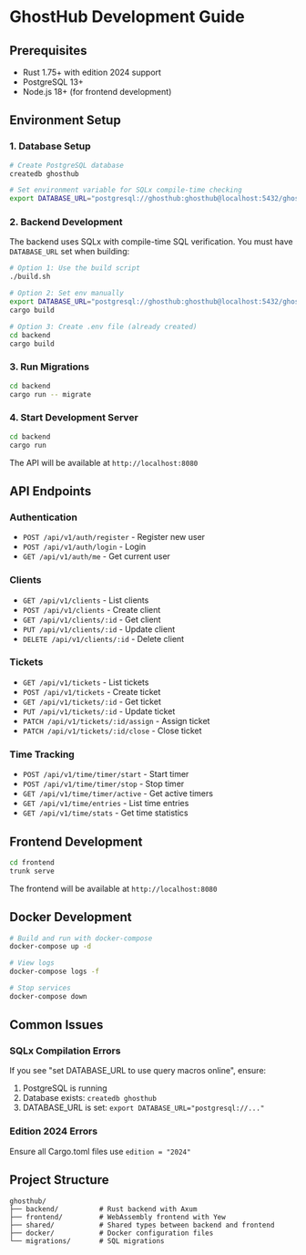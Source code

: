 # GhostHub Development Guide

## Prerequisites
- Rust 1.75+ with edition 2024 support
- PostgreSQL 13+
- Node.js 18+ (for frontend development)

## Environment Setup

### 1. Database Setup
```bash
# Create PostgreSQL database
createdb ghosthub

# Set environment variable for SQLx compile-time checking
export DATABASE_URL="postgresql://ghosthub:ghosthub@localhost:5432/ghosthub"
```

### 2. Backend Development

The backend uses SQLx with compile-time SQL verification. You must have `DATABASE_URL` set when building:

```bash
# Option 1: Use the build script
./build.sh

# Option 2: Set env manually
export DATABASE_URL="postgresql://ghosthub:ghosthub@localhost:5432/ghosthub"
cargo build

# Option 3: Create .env file (already created)
cd backend
cargo build
```

### 3. Run Migrations
```bash
cd backend
cargo run -- migrate
```

### 4. Start Development Server
```bash
cd backend
cargo run
```

The API will be available at `http://localhost:8080`

## API Endpoints

### Authentication
- `POST /api/v1/auth/register` - Register new user
- `POST /api/v1/auth/login` - Login
- `GET /api/v1/auth/me` - Get current user

### Clients
- `GET /api/v1/clients` - List clients
- `POST /api/v1/clients` - Create client
- `GET /api/v1/clients/:id` - Get client
- `PUT /api/v1/clients/:id` - Update client
- `DELETE /api/v1/clients/:id` - Delete client

### Tickets
- `GET /api/v1/tickets` - List tickets
- `POST /api/v1/tickets` - Create ticket
- `GET /api/v1/tickets/:id` - Get ticket
- `PUT /api/v1/tickets/:id` - Update ticket
- `PATCH /api/v1/tickets/:id/assign` - Assign ticket
- `PATCH /api/v1/tickets/:id/close` - Close ticket

### Time Tracking
- `POST /api/v1/time/timer/start` - Start timer
- `POST /api/v1/time/timer/stop` - Stop timer
- `GET /api/v1/time/timer/active` - Get active timers
- `GET /api/v1/time/entries` - List time entries
- `GET /api/v1/time/stats` - Get time statistics

## Frontend Development

```bash
cd frontend
trunk serve
```

The frontend will be available at `http://localhost:8080`

## Docker Development

```bash
# Build and run with docker-compose
docker-compose up -d

# View logs
docker-compose logs -f

# Stop services
docker-compose down
```

## Common Issues

### SQLx Compilation Errors
If you see "set DATABASE_URL to use query macros online", ensure:
1. PostgreSQL is running
2. Database exists: `createdb ghosthub`
3. DATABASE_URL is set: `export DATABASE_URL="postgresql://..."`

### Edition 2024 Errors
Ensure all Cargo.toml files use `edition = "2024"`

## Project Structure
```
ghosthub/
├── backend/          # Rust backend with Axum
├── frontend/         # WebAssembly frontend with Yew
├── shared/           # Shared types between backend and frontend
├── docker/           # Docker configuration files
└── migrations/       # SQL migrations
```